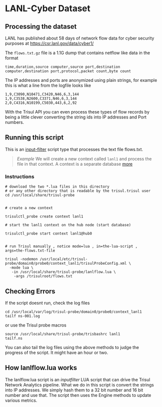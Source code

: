 LANL-Cyber Dataset 
=============

## Processing the dataset 

LANL has published about 58 days of network flow data for cyber security purposes at
https://csr.lanl.gov/data/cyber1/

The `flows.txt.gz` file is a 1.1G dump that contains netflow like data in the format

`time,duration,source computer,source port,destination computer,destination port,protocol,packet count,byte count`

The IP addresses and ports are anonymized using plain strings, for example this is what a line from the logfile looks like 

````
1,9,C3090,N10471,C3420,N46,6,3,144
1,9,C3538,N2600,C3371,N46,6,3,144
2,0,C4316,N10199,C5030,443,6,2,92
````

With the Trisul API you can even process these types of flow records by being a little clever converting the string ids into IP addresses and Port numbers. 

## Running this script 

This is an [input-filter](https://www.trisul.org/docs/lua/inputfilter.html) script type that processes the text file flows.txt.


> *Example* We will create a new context called `lanl1` and process the file in that context. A context is a separate database [more](https://www.trisul.org/docs/ug/domain/index.html#contexts)


### Instructions  

````
# download the two *.lua files in this directory
# or any other directory that is readable by the trisul.trisul user 
cd /usr/local/share/trisul-probe


# create a new context

trisulctl_probe create context lanl1

# start the lanl1 context on the hub node (start database)

trisulctl_probe start context lanl1@hub0 


# run Trisul manually , notice mode=lua , in=the-lua-script , args=the-flows.txt-file

trisul -nodemon /usr/local/etc/trisul-probe/domain0/probe0/context_lanl1/trisulProbeConfig.xml \ 
  -mode lua \ 
   -in /usr/local/share/trisul-probe/lanlflow.lua \ 
    -args /trisulroot/flows.txt

````


## Checking Errors

If the script doesnt run, check the log files 

````
cd /usr/local/var/log/trisul-probe/domain0/probe0/context_lanl1
tailf ns-001.log

````

or use the Trisul probe macros

````
source /usr/local/share/trisul-probe/trisbashrc lanl1
tailf.ns
````

You can also tail the log files using the above methods to judge the progress of the script. It might have an hour or two.



## How lanlflow.lua works

The lanlflow.lua script is an *inputfilter* LUA script that can drive the Trisul Network Analytics pipeline. 
What we do in this script is convert the strings into IP addresses. We simply hash them to a 32 bit number and 16 bit number and use that.  The script then uses the Engine methods to update various metrics.



